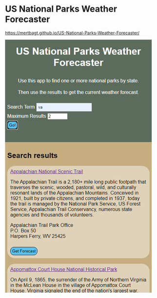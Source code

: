 # US National Parks Weather Forecaster

https://mertbagt.github.io/US-National-Parks-Weather-Forecaster/

![example screen](/scnshot.png)
